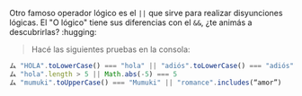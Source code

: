 Otro famoso operador lógico es el `||` que sirve para realizar disyunciones lógicas. El "O lógico" tiene sus diferencias con el `&&`, ¿te animás a descubrirlas? :hugging:

> Hacé las siguientes pruebas en la consola:
>
``` javascript
ム "HOLA".toLowerCase() === "hola" || "adiós".toLowerCase() === "adiós"
ム "hola".length > 5 || Math.abs(-5) === 5
ム "mumuki".toUpperCase() === "Mumuki" || "romance".includes(“amor”)
```